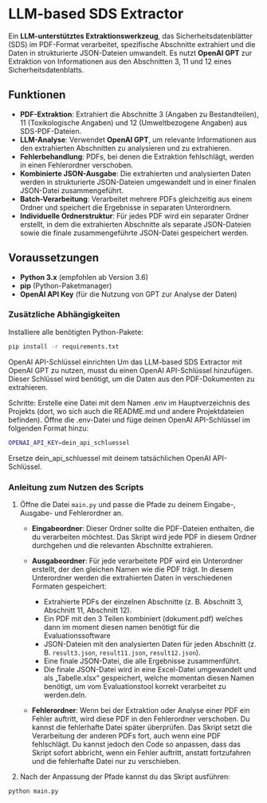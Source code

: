 # LLM-based SDS Extractor

Ein **LLM-unterstütztes Extraktionswerkzeug**, das Sicherheitsdatenblätter (SDS) im PDF-Format verarbeitet, spezifische Abschnitte extrahiert und die Daten in strukturierte JSON-Dateien umwandelt. Es nutzt **OpenAI GPT** zur Extraktion von Informationen aus den Abschnitten 3, 11 und 12 eines Sicherheitsdatenblatts.

## Funktionen

- **PDF-Extraktion**: Extrahiert die Abschnitte 3 (Angaben zu Bestandteilen), 11 (Toxikologische Angaben) und 12 (Umweltbezogene Angaben) aus SDS-PDF-Dateien.
- **LLM-Analyse**: Verwendet **OpenAI GPT**, um relevante Informationen aus den extrahierten Abschnitten zu analysieren und zu extrahieren.
- **Fehlerbehandlung**: PDFs, bei denen die Extraktion fehlschlägt, werden in einen Fehlerordner verschoben.
- **Kombinierte JSON-Ausgabe**: Die extrahierten und analysierten Daten werden in strukturierte JSON-Dateien umgewandelt und in einer finalen JSON-Datei zusammengeführt.
- **Batch-Verarbeitung**: Verarbeitet mehrere PDFs gleichzeitig aus einem Ordner und speichert die Ergebnisse in separaten Unterordnern.
- **Individuelle Ordnerstruktur**: Für jedes PDF wird ein separater Ordner erstellt, in dem die extrahierten Abschnitte als separate JSON-Dateien sowie die finale zusammengeführte JSON-Datei gespeichert werden.

## Voraussetzungen

- **Python 3.x** (empfohlen ab Version 3.6)
- **pip** (Python-Paketmanager)
- **OpenAI API Key** (für die Nutzung von GPT zur Analyse der Daten)

### Zusätzliche Abhängigkeiten

Installiere alle benötigten Python-Pakete:

```bash
pip install -r requirements.txt
```
OpenAI API-Schlüssel einrichten
Um das LLM-based SDS Extractor mit OpenAI GPT zu nutzen, musst du einen OpenAI API-Schlüssel hinzufügen. Dieser Schlüssel wird benötigt, um die Daten aus den PDF-Dokumenten zu extrahieren.

Schritte:
Erstelle eine Datei mit dem Namen .env im Hauptverzeichnis des Projekts (dort, wo sich auch die README.md und andere Projektdateien befinden).
Öffne die .env-Datei und füge deinen OpenAI API-Schlüssel im folgenden Format hinzu:
```bash
OPENAI_API_KEY=dein_api_schluessel
```
Ersetze dein_api_schluessel mit deinem tatsächlichen OpenAI API-Schlüssel.

### Anleitung zum Nutzen des Scripts

1. Öffne die Datei `main.py` und passe die Pfade zu deinem Eingabe-, Ausgabe- und Fehlerordner an.  

    - **Eingabeordner**: Dieser Ordner sollte die PDF-Dateien enthalten, die du verarbeiten möchtest. Das Skript wird jede PDF in diesem Ordner durchgehen und die relevanten Abschnitte extrahieren.

    - **Ausgabeordner**: Für jede verarbeitete PDF wird ein Unterordner erstellt, der den gleichen Namen wie die PDF trägt. In diesem Unterordner werden die extrahierten Daten in verschiedenen Formaten gespeichert:
      - Extrahierte PDFs der einzelnen Abschnitte (z. B. Abschnitt 3, Abschnitt 11, Abschnitt 12).
      - Ein PDF mit den 3 Teilen kombiniert (dokument.pdf) welches dann im moment diesen namen benötigt für die Evaluationssoftware
      - JSON-Dateien mit den analysierten Daten für jeden Abschnitt (z. B. `result3.json`, `result11.json`, `result12.json`).
      - Eine finale JSON-Datei, die alle Ergebnisse zusammenführt.
      - Die finale JSON-Datei wird in eine Excel-Datei umgewandelt und als „Tabelle.xlsx“ gespeichert, welche momentan diesen Namen benötigt, um vom Evaluationstool korrekt verarbeitet zu werden.deln.

    - **Fehlerordner**: Wenn bei der Extraktion oder Analyse einer PDF ein Fehler auftritt, wird diese PDF in den Fehlerordner verschoben. Du kannst die fehlerhafte Datei später überprüfen. Das Skript setzt die Verarbeitung der anderen PDFs fort, auch wenn eine PDF fehlschlägt. Du kannst jedoch den Code so anpassen, dass das Skript sofort abbricht, wenn ein Fehler auftritt, anstatt fortzufahren und die fehlerhafte Datei nur zu verschieben.

2. Nach der Anpassung der Pfade kannst du das Skript ausführen:

```bash
python main.py

